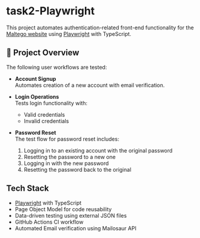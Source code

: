 # task2-Playwright

This project automates authentication-related front-end functionality for the [Maltego website](https://app.maltego.com) using [Playwright](https://playwright.dev/) with TypeScript.

## 📌 Project Overview

The following user workflows are tested:

- **Account Signup**  
  Automates creation of a new account with email verification.

- **Login Operations**  
  Tests login functionality with:
  - Valid credentials
  - Invalid credentials

- **Password Reset**  
  The test flow for password reset includes:
  1. Logging in to an existing account with the original password
  2. Resetting the password to a new one
  3. Logging in with the new password
  4. Resetting the password back to the original


## Tech Stack

- [Playwright](https://playwright.dev/) with TypeScript
- Page Object Model for code reusability
- Data-driven testing using external JSON files
- GitHub Actions CI workflow
- Automated Email verification using Mailosaur API


